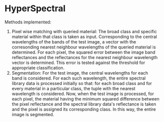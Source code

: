 # HyperSpectral

Methods implemented:
1. Pixel wise matching with queried material: The broad class and specific material within that class is taken as input.
Corresponding to the central wavelengths of the bands of the test image, a vector with the corresonding nearest neighbour
wavelengths of the queried material is determined. For each pixel, the squared error between the image band reflectances and the
reflectances for the nearest neighbour wavelength vector is determined. This error is tested against the threshold for appropriate
classification.
2. Segmentation: For the test image, the central wavelengths for each band is considered. For each such wavelength, the
entire spectral library data is processed initially so that: for each broad class and for every material in a particular class,
the tuple with the nearest wavelength is considered. Now, when the test image is processed, for each pixel, the material having
the minimum squared difference between the pixel reflectance and the spectral library data's reflectance is taken and the pixel is
assigned its corresponding class. In this way, the entire image is segmented.
